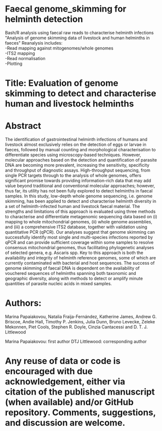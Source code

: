 # Faecal genome_skimming for helminth detection
Bash/R analysis using faecal raw reads to characterise helminth infections 
"Analysis of genome skimming data of livestock and human helminths in faeces"
Reanalysis includes:   
-Read mapping against mitogenomes/whole genomes  
-ITS2 mapping  
-Read normalisation   
-Plotting  

# Title: Evaluation of genome skimming to detect and characterise human and livestock helminths
# Abstract
The identification of gastrointestinal helminth infections of humans and livestock almost exclusively relies on the detection of eggs or larvae in faeces, followed by manual counting and morphological characterisation to differentiate species using microscopy-based techniques. However, molecular approaches based on the detection and quantification of parasite DNA are becoming more prevalent, increasing the sensitivity, specificity and throughput of diagnostic assays. High-throughput sequencing, from single PCR targets through to the analysis of whole genomes, offers significant promise towards providing information-rich data that may add value beyond traditional and conventional molecular approaches; however, thus far, its utility has not been fully explored to detect helminths in faecal samples. In this study, low-depth whole genome sequencing, i.e. genome skimming, has been applied to detect and characterise helminth diversity in a set of helminth-infected human and livestock faecal material. The strengths and limitations of this approach is evaluated using three methods to characterise and differentiate metagenomic sequencing data based on (i) mapping to whole mitochondrial genomes, (ii) whole genome assemblies, and (iii) a comprehensive ITS2 database, together with validation using quantitative PCR (qPCR). Our analyses suggest that genome skimming can successfully identify most single and multi-species infections reported by qPCR and can provide sufficient coverage within some samples to resolve consensus mitochondrial genomes, thus facilitating phylogenetic analyses of selected genera, e.g. Ascaris spp. Key to this approach is both the availability and integrity of helminth reference genomes, some of which are currently contaminated with bacterial and host sequences. The success of genome skimming of faecal DNA is dependent on the availability of vouchered sequences of helminths spanning both taxonomic and geographic diversity, along with methods to detect or amplify minute quantities of parasite nucleic acids in mixed samples. 

# Authors: 
Marina Papaiakovou, Natalia Fraija-Fernández, Katherine James, Andrew G. Briscoe, Andie Hall, Timothy P. Jenkins, Julia Dunn, Bruno Levecke, Zeleke Mekonnen, Piet Cools, Stephen R. Doyle, Cinzia Cantacessi and D. T. J. Littlewood

Marina Papaiakovou: first author 
DTJ Littlewood: corresponding author

# Any reuse of data or code is encouraged with due acknowledgement, either via citation of the published manuscript (when available) and/or GitHub repository. Comments, suggestions, and discussion are welcome.
